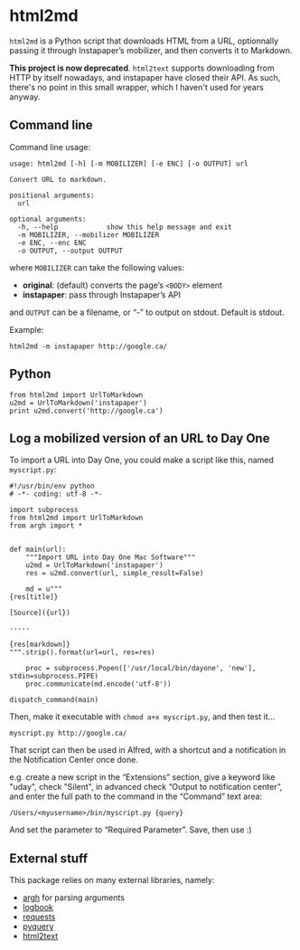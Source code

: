 # html2md

`html2md` is a Python script that downloads HTML from a URL, optionnally passing it through Instapaper’s mobilizer, and then converts it to Markdown.

**This project is now deprecated**. `html2text` supports downloading from HTTP by itself nowadays, and instapaper have closed their API. As such, there's no point in this small wrapper, which I haven't used for years anyway.


## Command line

Command line usage:

    usage: html2md [-h] [-m MOBILIZER] [-e ENC] [-o OUTPUT] url

    Convert URL to markdown.

    positional arguments:
      url

    optional arguments:
      -h, --help            show this help message and exit
      -m MOBILIZER, --mobilizer MOBILIZER
      -e ENC, --enc ENC
      -o OUTPUT, --output OUTPUT

where `MOBILIZER` can take the following values:

 -  **original**: (default) converts the page’s `<BODY>` element
 -  **instapaper**: pass through Instapaper’s API

and `OUTPUT` can be a filename, or “-” to output on stdout. Default is stdout.

Example:

    html2md -m instapaper http://google.ca/


## Python

    from html2md import UrlToMarkdown
    u2md = UrlToMarkdown('instapaper')
    print u2md.convert('http://google.ca')


## Log a mobilized version of an URL to Day One

To import a URL into Day One, you could make a script like this, named `myscript.py`:

    #!/usr/bin/env python
    # -*- coding: utf-8 -*-

    import subprocess
    from html2md import UrlToMarkdown
    from argh import *


    def main(url):
        """Import URL into Day One Mac Software"""
        u2md = UrlToMarkdown('instapaper')
        res = u2md.convert(url, simple_result=False)

        md = u"""
    {res[title]}

    [Source]({url})

    -----

    {res[markdown]}
    """.strip().format(url=url, res=res)

        proc = subprocess.Popen(['/usr/local/bin/dayone', 'new'], stdin=subprocess.PIPE)
        proc.communicate(md.encode('utf-8'))

    dispatch_command(main)

Then, make it executable with `chmod a+x myscript.py`, and then test it…

    myscript.py http://google.ca/

That script can then be used in Alfred, with a shortcut and a notification in the Notification Center once done.

e.g. create a new script in the “Extensions” section, give a keyword like "uday", check "Silent", in advanced check “Output to notification center”, and enter the full path to the command in the “Command” text area:

    /Users/<myusername>/bin/myscript.py {query}

And set the parameter to “Required Parameter”. Save, then use :)


## External stuff

This package relies on many external libraries, namely:

- [argh](http://pypi.python.org/pypi/argh) for parsing arguments
- [logbook](http://pythonhosted.org/Logbook/)
- [requests](http://docs.python-requests.org/en/latest/)
- [pyquery](http://pypi.python.org/pypi/pyquery)
- [html2text](https://github.com/aaronsw/html2text)
